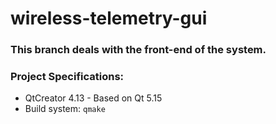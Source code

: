 # wireless-telemetry-gui

### This branch deals with the front-end of the system. 


### Project Specifications: 
* QtCreator 4.13 - Based on Qt 5.15
* Build system: `qmake`

